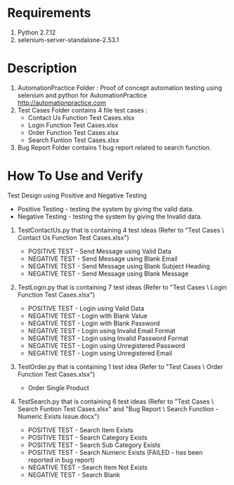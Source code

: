 # Requirements
1. Python 2.7.12
2. selenium-server-standalone-2.53.1

# Description
1. AutomationPractice Folder : Proof of concept automation testing using selenium and python for AutomationPractice http://automationpractice.com
2. Test Cases Folder contains 4 file test cases :
   - Contact Us Function Test Cases.xlsx
   - Login Function Test Cases.xlsx
   - Order Function Test Cases.xlsx
   - Search Funtion Test Cases.xlsx
3. Bug Report Folder contains 1 bug report related to search function.

# How To Use and Verify
Test Design using Positive and Negative Testing 
- Positive Testing - testing the system by giving the valid data.
- Negative Testing - testing the system by giving the Invalid data.

1. TestContactUs.py that is containing 4 test ideas (Refer to "Test Cases \ Contact Us Function Test Cases.xlsx")
   - POSITIVE TEST - Send Message using Valid Data
   - NEGATIVE TEST - Send Message using Blank Email
   - NEGATIVE TEST - Send Message using Blank Subject Heading
   - NEGATIVE TEST - Send Message using Blank Message
   
2. TestLogin.py that is containing 7 test ideas (Refer to "Test Cases \ Login Function Test Cases.xlsx")
   - POSITIVE TEST - Login using Valid Data
   - NEGATIVE TEST - Login with Blank Value
   - NEGATIVE TEST - Login with Blank Password
   - NEGATIVE TEST - Login using Invalid Email Format
   - NEGATIVE TEST - Login using Invalid Password Format
   - NEGATIVE TEST - Login using Unregistered Password
   - NEGATIVE TEST - Login using Unregistered Email

3. TestOrder.py that is containing 1 test idea (Refer to "Test Cases \ Order Function Test Cases.xlsx")
   - Order Single Product
   
4. TestSearch.py that is containing 6 test ideas (Refer to "Test Cases \ Search Funtion Test Cases.xlsx" and "Bug Report \ Search Function - Numeric Exists Issue.docx")
   - POSITIVE TEST - Search Item Exists
   - POSITIVE TEST - Search Category Exists
   - POSITIVE TEST - Search Sub Category Exists
   - POSITIVE TEST - Search Numeric Exists (FAILED - has been reported in bug report)
   - NEGATIVE TEST - Search Item Not Exists
   - NEGATIVE TEST - Search Blank

